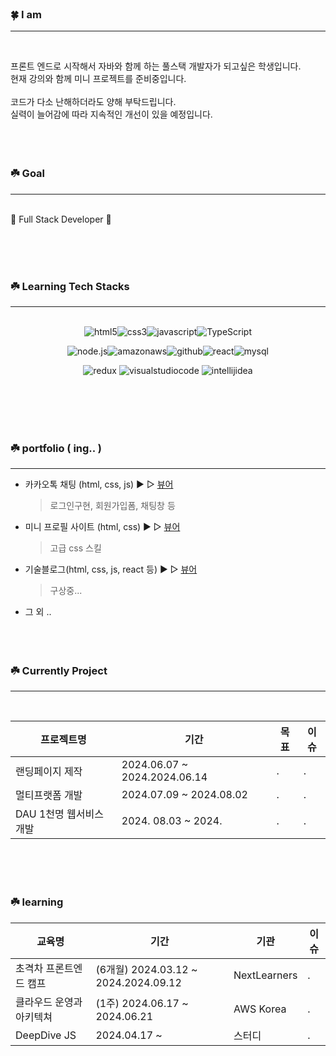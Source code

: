 <br /><br /><br />


### 🍀 I am
____
<br />

프론트 엔드로 시작해서 자바와 함께 하는 풀스택 개발자가 되고싶은 학생입니다.<br />
현재 강의와 함께 미니 프로젝트를 준비중입니다.
<br />
<br />
코드가 다소 난해하더라도 양해 부탁드립니다. <br />
실력이 늘어감에 따라 지속적인 개선이 있을 예정입니다.
<br /><br /><br /><br />


### ☘️ Goal

---
<br />
🚀 Full Stack Developer 🚀

<br /><br /><br />

### ☘️ Learning Tech Stacks

---
<br />
<center>
<img alt="html5" src ="https://img.shields.io/badge/html5-E34F26.svg?&style=for-the-badge&logo=html5&logoColor=white"/><img alt="css3" src ="https://img.shields.io/badge/css3-1572B6.svg?&style=for-the-badge&logo=css3&logoColor=white"/><img alt="javascript" src ="https://img.shields.io/badge/javascript-F7DF1E.svg?&style=for-the-badge&logo=javascript&logoColor=black"/><img alt="TypeScript" src ="https://img.shields.io/badge/TypeScript-3178C6.svg?&style=for-the-badge&logo=TypeScript&logoColor=white"/>

<img alt="node.js" src ="https://img.shields.io/badge/node.js-339933.svg?&style=for-the-badge&logo=node.js&logoColor=white"/><img alt="amazonaws" src ="https://img.shields.io/badge/amazonaws-232F3E.svg?&style=for-the-badge&logo=amazonaws&logoColor=white"/><img alt="github" src ="https://img.shields.io/badge/github-181717.svg?&style=for-the-badge&logo=github&logoColor=white"/><img alt="react" src ="https://img.shields.io/badge/react-61DAFB.svg?&style=for-the-badge&logo=react&logoColor=black"/><img alt="mysql" src ="https://img.shields.io/badge/mysql-4479A1.svg?&style=for-the-badge&logo=mysql&logoColor=white"/>

<img alt="redux" src ="https://img.shields.io/badge/redux-764ABC.svg?&style=for-the-badge&logo=redux&logoColor=white"/>
<img alt="visualstudiocode" src ="https://img.shields.io/badge/visualstudiocode-007ACC.svg?&style=for-the-badge&logo=visualstudiocode&logoColor=white"/>
<img alt="intellijidea" src ="https://img.shields.io/badge/intellijidea-000000.svg?&style=for-the-badge&logo=intellijidea&logoColor=white"/>
</center>

<br /><br /><br /><br />



### ☘️ portfolio ( ing.. )
____

- 카카오톡 채팅 (html, css, js) ▶︎ ▷ <a href="#" alt="포트폴리오 바로가기">뷰어</a>
    > 로그인구현, 회원가입폼, 채팅창 등 
- 미니 프로필 사이트 (html, css)  ▶︎ ▷ <a href="#" alt="포트폴리오 바로가기">뷰어</a>
    > 고급 css 스킬
- 기술블로그(html, css, js, react 등)  ▶︎ ▷ <a href="#" alt="포트폴리오 바로가기">뷰어</a>
    > 구상중...
- 그 외 ..
<br /><br /><br /><br />

### ☘️ Currently Project
____
<br />


| 프로젝트명 | 기간 | 목표 | 이슈 |
|---------|-------|-------|-------|
| 랜딩페이지 제작 | 2024.06.07 ~ 2024.2024.06.14 | . | . |
| 멀티프랫폼 개발 | 2024.07.09 ~  2024.08.02| . | . |
| DAU 1천명 웹서비스 개발 | 2024. 08.03 ~ 2024.| . | . |


<br /><br /><br />


### ☘️ learning

| 교육명 | 기간 | 기관 | 이슈 |
|-------|-------|-------|-------|
| 초격차 프론트엔드 캠프 | (6개월) 2024.03.12 ~ 2024.2024.09.12 | NextLearners | . |
| 클라우드 운영과 아키텍쳐 | (1주) 2024.06.17 ~ 2024.06.21 | AWS Korea | . |
| DeepDive JS | 2024.04.17 ~ | 스터디 | . |

<!--
**Skyler85/skyler85** is a ✨ _special_ ✨ repository because its `README.md` (this file) appears on your GitHub profile.

Here are some ideas to get you started:

- 🔭 I’m currently working on ...
- 🌱 I’m currently learning ...
- 👯 I’m looking to collaborate on ...
- 🤔 I’m looking for help with ...
- 💬 Ask me about ...
- 📫 How to reach me: ...
- 😄 Pronouns: ...
- ⚡ Fun fact: ...
-->

